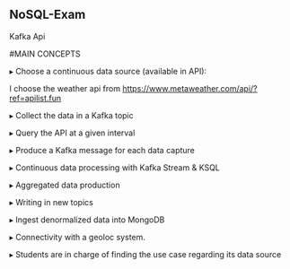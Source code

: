 ## NoSQL-Exam
Kafka Api

#MAIN CONCEPTS

▸ Choose a continuous data source (available in API):

 I choose the weather api from https://www.metaweather.com/api/?ref=apilist.fun

▸ Collect the data in a Kafka topic

▸ Query the API at a given interval

▸ Produce a Kafka message for each data capture

▸ Continuous data processing with Kafka Stream & KSQL

▸ Aggregated data production

▸ Writing in new topics

▸ Ingest denormalized data into MongoDB

▸ Connectivity with a geoloc system.

▸ Students are in charge of finding the use case regarding its data source
